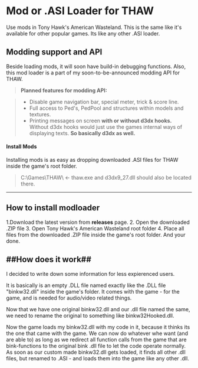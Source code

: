 Mod or .ASI Loader for THAW
===================


Use mods in Tony Hawk's American Wasteland. This is the same like it's available for other popular games.
Its like any other .ASI loader. 


Modding support and API
-------------

Beside loading mods, it will soon have build-in debugging functions.
Also, this mod loader is a part of my soon-to-be-announced modding API for THAW.

> **Planned features for modding API:**

> - Disable game navigation bar, special meter, trick & score line.
> - Full access to Ped's, PedPool and structures within models and textures.
> - Printing messages on screen **with or without d3dx hooks.** Without d3dx hooks would just use the games internal ways of displaying texts. **So basically d3dx as well.**
#### <i class="icon-plus"></i> Install Mods

Installing mods is as easy as dropping downloaded .ASI files for THAW inside the game's root folder.

> C:\Games\THAW\ <- thaw.exe and d3dx9_27.dll should also be located there.

----------


<i class="icon-lightbulb"></i>How to install modloader
-------------------

 1.Download the latest version from **releases** page. [<i class="icon-download"></i>](https://github.com/michael-fa/thaw-modloader/releases)
 2. Open the downloaded .ZIP file
 3. Open Tony Hawk's American Wasteland root folder
 4. Place all files from the downloaded .ZIP file inside the game's root folder.
 And your done.


##How does it work##
-------------------

I decided to write down some information for less expierenced users.

It is basically is an empty .DLL file named exactly like the .DLL file "binkw32.dll" inside the game's folder. It comes with the game - for the game, and is needed for audio/video related things. 

Now that we have one original binkw32.dll and our .dll file named the same, we need to rename the original to something like binkw32Hooked.dll.

Now the game loads my binkw32.dll with my code in it, because it thinks its the one that came with the game. We can now do whatever whe want (and are able to) as long as we redirect all function calls from the game that are bink-functions to the original bink .dll file to let the code operate normally. As soon as our custom made binkw32.dll gets loaded, it finds all other .dll files, but renamed to .ASI - and loads them into the game like any other .dll. 
